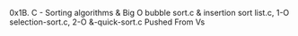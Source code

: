 0x1B. C - Sorting algorithms & Big O
bubble sort.c & insertion sort list.c, 1-O
selection-sort.c, 2-O &-quick-sort.c
Pushed From Vs